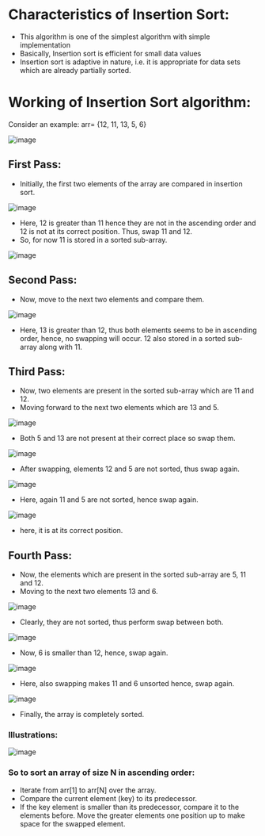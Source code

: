 # Characteristics of Insertion Sort:
* This algorithm is one of the simplest algorithm with simple implementation
* Basically, Insertion sort is efficient for small data values
* Insertion sort is adaptive in nature, i.e. it is appropriate for data sets which are already partially sorted.

# Working of Insertion Sort algorithm:
Consider an example:
arr= {12, 11, 13, 5, 6}

![image](https://user-images.githubusercontent.com/100795596/206428082-3d26704c-2d51-4dde-be24-c4b1f14a365f.png)

## First Pass:
* Initially, the first two elements of the array are compared in insertion sort.

![image](https://user-images.githubusercontent.com/100795596/206428252-15ddf761-2103-41c6-8041-170cc120e98e.png)

* Here, 12 is greater than 11 hence they are not in the ascending order and 12 is not at its correct position. Thus, swap 11 and 12.
* So, for now 11 is stored in a sorted sub-array.
 
![image](https://user-images.githubusercontent.com/100795596/206428793-3a7074c7-12cc-43fa-a4f5-7a633c3401e4.png)

## Second Pass:
* Now, move to the next two elements and compare them.

![image](https://user-images.githubusercontent.com/100795596/206428993-272cd903-39fa-4a1b-ae5b-2344f03f7944.png)

* Here, 13 is greater than 12, thus both elements seems to be in ascending order, hence, no swapping will occur. 12 also stored in a sorted sub-array along with 11.

## Third Pass:
* Now, two elements are present in the sorted sub-array which are 11 and 12.
* Moving forward to the next two elements which are 13 and 5.

![image](https://user-images.githubusercontent.com/100795596/206431465-1927aa0a-e81f-4a80-b8ed-728e29ba94b9.png)

* Both 5 and 13 are not present at their correct place so swap them.

![image](https://user-images.githubusercontent.com/100795596/206431749-d2be6bdf-a163-421e-893c-662886df2948.png)

* After swapping, elements 12 and 5 are not sorted, thus swap again.

![image](https://user-images.githubusercontent.com/100795596/206431926-a458620e-de40-45b1-b51e-e9412685439c.png)

* Here, again 11 and 5 are not sorted, hence swap again.

![image](https://user-images.githubusercontent.com/100795596/206432081-1e0a7644-1113-41eb-b408-f622811e5fec.png)

* here, it is at its correct position.

## Fourth Pass:
* Now, the elements which are present in the sorted sub-array are 5, 11 and 12.
* Moving to the next two elements 13 and 6.

![image](https://user-images.githubusercontent.com/100795596/206432389-f5b4871b-06fe-4d2f-a0a2-ad3a691f201b.png)

* Clearly, they are not sorted, thus perform swap between both.

![image](https://user-images.githubusercontent.com/100795596/206432522-52297b3e-8624-4b38-94ba-d344452c1fc1.png)

* Now, 6 is smaller than 12, hence, swap again.

![image](https://user-images.githubusercontent.com/100795596/206432645-77fdb1b8-5877-4f2b-8896-77eee68dff79.png)

* Here, also swapping makes 11 and 6 unsorted hence, swap again.

![image](https://user-images.githubusercontent.com/100795596/206432743-8b46b6e7-afab-4ea1-99a4-a63ba61e382f.png)

* Finally, the array is completely sorted.

### Illustrations:

![image](https://user-images.githubusercontent.com/100795596/206433548-448f6a85-7f3b-489a-9af1-29e31da2e2ba.png)


### So to sort an array of size N in ascending order: 

* Iterate from arr[1] to arr[N] over the array. 
* Compare the current element (key) to its predecessor. 
* If the key element is smaller than its predecessor, compare it to the elements before. Move the greater elements one position up to make space for the swapped element.
